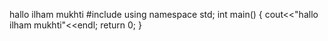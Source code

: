 hallo ilham mukhti
#include <Iostream>
using namespace std;
int main() {
cout<<"hallo ilham mukhti"<<endl;
return 0;
}
